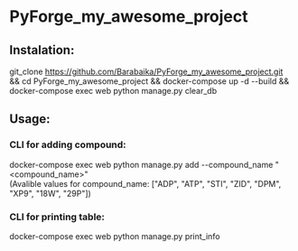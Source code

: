 # PyForge_my_awesome_project

## Instalation:
git_clone https://github.com/Barabaika/PyForge_my_awesome_project.git && cd PyForge_my_awesome_project && docker-compose up -d --build && docker-compose exec web python manage.py clear_db

## Usage:
### CLI for adding compound:
docker-compose exec web python manage.py add --compound_name "<compound_name>" \
(Avalible values for compound_name: ["ADP", "ATP", "STI", "ZID", "DPM", "XP9", "18W", "29P"]) 
### CLI for printing table:
docker-compose exec web python manage.py print_info 
